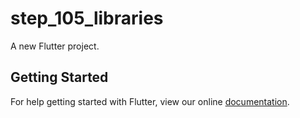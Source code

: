 # step_105_libraries

A new Flutter project.

## Getting Started

For help getting started with Flutter, view our online
[documentation](https://flutter.io/).
